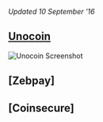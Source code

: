 *Updated 10 September '16*
## [Unocoin](https://www.unocoin.com)

![Unocoin Screenshot](http://i.imgur.com/eX0MMNs.png)

## [Zebpay]

## [Coinsecure]